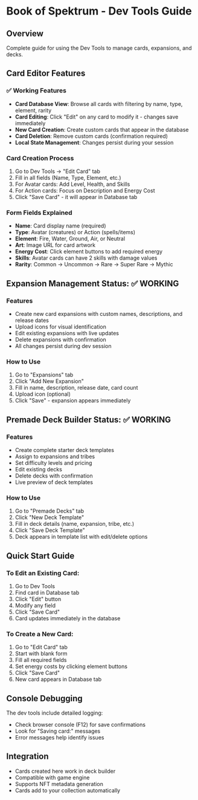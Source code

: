 # Book of Spektrum - Dev Tools Guide

## Overview
Complete guide for using the Dev Tools to manage cards, expansions, and decks.

## Card Editor Features

### ✅ Working Features
- **Card Database View**: Browse all cards with filtering by name, type, element, rarity
- **Card Editing**: Click "Edit" on any card to modify it - changes save immediately
- **New Card Creation**: Create custom cards that appear in the database
- **Card Deletion**: Remove custom cards (confirmation required)
- **Local State Management**: Changes persist during your session

### Card Creation Process
1. Go to Dev Tools → "Edit Card" tab
2. Fill in all fields (Name, Type, Element, etc.)
3. For Avatar cards: Add Level, Health, and Skills
4. For Action cards: Focus on Description and Energy Cost
5. Click "Save Card" - it will appear in Database tab

### Form Fields Explained
- **Name**: Card display name (required)
- **Type**: Avatar (creatures) or Action (spells/items)
- **Element**: Fire, Water, Ground, Air, or Neutral
- **Art**: Image URL for card artwork
- **Energy Cost**: Click element buttons to add required energy
- **Skills**: Avatar cards can have 2 skills with damage values
- **Rarity**: Common → Uncommon → Rare → Super Rare → Mythic

## Expansion Management Status: ✅ WORKING

### Features
- Create new card expansions with custom names, descriptions, and release dates
- Upload icons for visual identification
- Edit existing expansions with live updates
- Delete expansions with confirmation
- All changes persist during dev session

### How to Use
1. Go to "Expansions" tab
2. Click "Add New Expansion" 
3. Fill in name, description, release date, card count
4. Upload icon (optional)
5. Click "Save" - expansion appears immediately

## Premade Deck Builder Status: ✅ WORKING

### Features
- Create complete starter deck templates
- Assign to expansions and tribes
- Set difficulty levels and pricing
- Edit existing decks
- Delete decks with confirmation
- Live preview of deck templates

### How to Use
1. Go to "Premade Decks" tab
2. Click "New Deck Template"
3. Fill in deck details (name, expansion, tribe, etc.)
4. Click "Save Deck Template"
5. Deck appears in template list with edit/delete options

## Quick Start Guide

### To Edit an Existing Card:
1. Go to Dev Tools
2. Find card in Database tab
3. Click "Edit" button  
4. Modify any field
5. Click "Save Card"
6. Card updates immediately in the database

### To Create a New Card:
1. Go to "Edit Card" tab
2. Start with blank form
3. Fill all required fields
4. Set energy costs by clicking element buttons
5. Click "Save Card"
6. New card appears in Database tab

## Console Debugging
The dev tools include detailed logging:
- Check browser console (F12) for save confirmations
- Look for "Saving card:" messages
- Error messages help identify issues

## Integration
- Cards created here work in deck builder
- Compatible with game engine
- Supports NFT metadata generation
- Cards add to your collection automatically